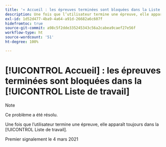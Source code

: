 ```yaml
---
title: '« Accueil : les épreuves terminées sont bloquées dans la Liste de travail »'
description: Une fois que l’utilisateur termine une épreuve, elle apparaît toujours dans la [!UICONTROL Liste de travail].
exl-id: 1d52d477-4ba9-4a64-a91d-26682a6c607f
hidefromtoc: true
source-git-commit: a98c5f2dde335245343c56a2cabea9caef27e56f
workflow-type: ht
source-wordcount: '51'
ht-degree: 100%

---
```


# [!UICONTROL Accueil] : les épreuves terminées sont bloquées dans la [!UICONTROL Liste de travail]

>[!NOTE]
>
>Ce problème a été résolu.

Une fois que l’utilisateur termine une épreuve, elle apparaît toujours dans la [!UICONTROL Liste de travail].

Premier signalement le 4 mars 2021
